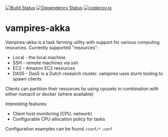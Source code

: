 [![Build Status](https://travis-ci.org/cosu/vampires-akka.svg?branch=master)](https://travis-ci.org/cosu/vampires-akka)
[![Dependency Status](https://www.versioneye.com/user/projects/5652d6e1ff016c002c00057f/badge.svg?style=flat)](https://www.versioneye.com/user/projects/5652d6e1ff016c002c00057f)
[![codecov.io](https://codecov.io/github/cosu/vampires-akka/coverage.svg?branch=master)](https://codecov.io/github/cosu/vampires-akka?branch=master)

# vampires-akka  

Vampires-akka is a task farming utility with support for various computing resources.
Currently supported "resources":

- Local - the local machine
- SSH - remote machines via ssh
- EC2 - Amazon EC2 resources
- DAS5 - Das5 is a Dutch research cluster. vampires uses slurm tooling to spawn clients

Clients can partition their resources by using cpusets in combination with either numactl or docker (where available)


Interesting features:

- Client host monitoring (CPU, network)
- Configurable CPU allocation policy for tasks


Configuration examples can be found `/conf/*.conf`
